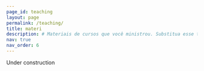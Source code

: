 ```yaml
---
page_id: teaching
layout: page
permalink: /teaching/
title: materi
description: # Materiais de cursos que você ministrou. Substitua esse texto com sua descrição.
nav: true
nav_order: 6
---
```


Under construction
